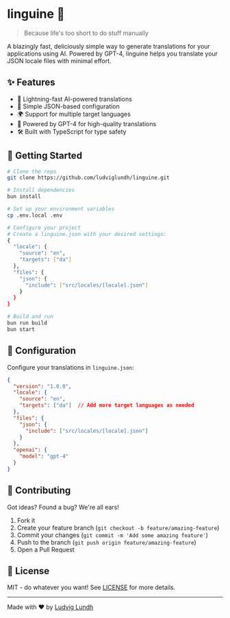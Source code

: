 # linguine 🍝

> Because life's too short to do stuff manually

A blazingly fast, deliciously simple way to generate translations for your applications using AI. Powered by GPT-4, linguine helps you translate your JSON locale files with minimal effort.

## ✨ Features

- 🚀 Lightning-fast AI-powered translations
- 🎯 Simple JSON-based configuration
- 🌍 Support for multiple target languages
- 🤖 Powered by GPT-4 for high-quality translations
- 🛠️ Built with TypeScript for type safety

## 🚀 Getting Started

```bash
# Clone the repo
git clone https://github.com/ludviglundh/linguine.git

# Install dependencies
bun install

# Set up your environment variables
cp .env.local .env

# Configure your project
# Create a linguine.json with your desired settings:
{
  "locale": {
    "source": "en",
    "targets": ["da"]
  },
  "files": {
    "json": {
      "include": ["src/locales/[locale].json"]
    }
  }
}

# Build and run
bun run build
bun start
```

## 🔧 Configuration

Configure your translations in `linguine.json`:

```json
{
  "version": "1.0.0",
  "locale": {
    "source": "en",
    "targets": ["da"]  // Add more target languages as needed
  },
  "files": {
    "json": {
      "include": ["src/locales/[locale].json"]
    }
  },
  "openai": {
    "model": "gpt-4"
  }
}
```

## 🤝 Contributing

Got ideas? Found a bug? We're all ears!

1. Fork it
2. Create your feature branch (`git checkout -b feature/amazing-feature`)
3. Commit your changes (`git commit -m 'Add some amazing feature'`)
4. Push to the branch (`git push origin feature/amazing-feature`)
5. Open a Pull Request

## 📝 License

MIT - do whatever you want! See [LICENSE](LICENSE) for more details.

---

Made with ❤️ by [Ludvig Lundh](https://github.com/ludviglundh)
